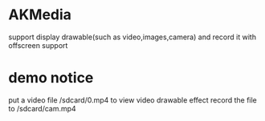# AKMedia
support display drawable(such as video,images,camera)
and record it with offscreen support

# demo notice
put a video file /sdcard/0.mp4 to view video drawable effect
record the file to /sdcard/cam.mp4